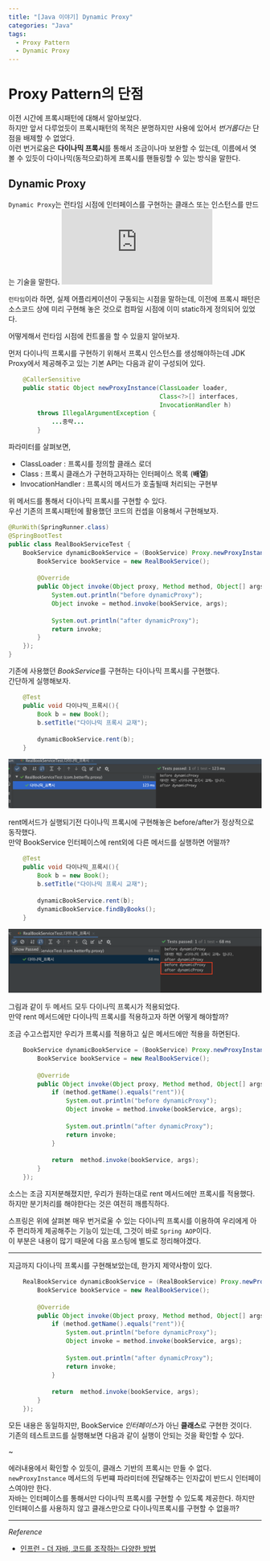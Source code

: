 ```yaml
---
title: "[Java 이야기] Dynamic Proxy"
categories: "Java"
tags:
  - Proxy Pattern
  - Dynamic Proxy
---
```


# Proxy Pattern의 단점

이전 시간에 프록시패턴에 대해서 알아보았다.  
하지만 앞서 다루었듯이 프록시패턴의 목적은 분명하지만 사용에 있어서 *번거롭다는* 단점을 배제할 수 없었다.  
이런 번거로움은 **다이나믹 프록시**를 통해서 조금이나마 보완할 수 있는데, 이름에서 엿볼 수 있듯이 다이나믹(동적으로)하게 프록시를 핸들링할 수 있는 방식을 말한다.

## Dynamic Proxy  
`Dynamic Proxy`는 런타임 시점에 인터페이스를 구현하는 클래스 또는 인스턴스를 만드는 기술을 말한다. ![Oracle Dynamic Proxy docs](https://docs.oracle.com/javase/8/docs/technotes/guides/reflection/proxy.html)

`런타임`이라 하면, 실제 어플리케이션이 구동되는 시점을 말하는데, 이전에 프록시 패턴은 소스코드 상에 미리 구현해 놓은 것으로 컴파일 시점에 이미 static하게 정의되어 있었다.

어떻게해서 런타임 시점에 컨트롤을 할 수 있을지 알아보자.

먼저 다이나믹 프록시를 구현하기 위해서 프록시 인스턴스를 생성해야하는데 JDK Proxy에서 제공해주고 있는 기본 API는 다음과 같이 구성되어 있다.

~~~java
    @CallerSensitive
    public static Object newProxyInstance(ClassLoader loader,
                                          Class<?>[] interfaces,
                                          InvocationHandler h)
        throws IllegalArgumentException {
            ...중략...
        }
~~~

파라미터를 살펴보면,  
- ClassLoader : 프록시를 정의할 클래스 로더
- Class : 프록시 클래스가 구현하고자하는 인터페이스 목록 (**배열**)
- InvocationHandler : 프록시의 메서드가 호출될때 처리되는 구현부

위 메서드를 통해서 다이나믹 프록시를 구현할 수 있다.  
우선 기존의 프록시패턴에 활용했던 코드의 컨셉을 이용해서 구현해보자.  

~~~java
@RunWith(SpringRunner.class)
@SpringBootTest
public class RealBookServiceTest {
    BookService dynamicBookService = (BookService) Proxy.newProxyInstance(BookService.class.getClassLoader(), new Class[]{BookService.class}, new InvocationHandler() {
        BookService bookService = new RealBookService();

        @Override
        public Object invoke(Object proxy, Method method, Object[] args) throws Throwable {
            System.out.println("before dynamicProxy");
            Object invoke = method.invoke(bookService, args);

            System.out.println("after dynamicProxy");
            return invoke;
        }
    });
}
~~~

기존에 사용했던 *BookService*를 구현하는 다이나믹 프록시를 구현했다.  
간단하게 실행해보자.

~~~java
    @Test
    public void 다이나믹_프록시(){
        Book b = new Book();
        b.setTitle("다이나믹 프록시 교재");

        dynamicBookService.rent(b);
    }
~~~

![](/assets/images/study/dev/2020/theJava/14_dynamicProxy_basic.png)

rent메서드가 실행되기전 다이나믹 프록시에 구현해놓은 before/after가 정상적으로 동작했다.  
만약 BookService 인터페이스에 rent외에 다른 메서드를 실행하면 어떨까?

~~~java
    @Test
    public void 다이나믹_프록시(){
        Book b = new Book();
        b.setTitle("다이나믹 프록시 교재");

        dynamicBookService.rent(b);
        dynamicBookService.findByBooks();
    }
~~~

![](/assets/images/study/dev/2020/theJava/14_dynamicProxy_basic_1.png)

그림과 같이 두 메서드 모두 다이나믹 프록시가 적용되었다.  
만약 rent 메서드에만 다이나믹 프록시를 적용하고자 하면 어떻게 해야할까?

조금 수고스럽지만 우리가 프록시를 적용하고 싶은 메서드에만 적용을 하면된다.

```java
    BookService dynamicBookService = (BookService) Proxy.newProxyInstance(BookService.class.getClassLoader(), new Class[]{BookService.class}, new InvocationHandler() {
        BookService bookService = new RealBookService();

        @Override
        public Object invoke(Object proxy, Method method, Object[] args) throws Throwable {
            if (method.getName().equals("rent")){
                System.out.println("before dynamicProxy");
                Object invoke = method.invoke(bookService, args);

                System.out.println("after dynamicProxy");
                return invoke;
            }
            
            return  method.invoke(bookService, args);
        }
    });
```

소스는 조금 지저분해졌지만, 우리가 원하는대로 rent 메서드에만 프록시를 적용했다.  
하지만 분기처리를 해야한다는 것은 여전히 깨름직하다.  

스프링은 위에 살펴본 매우 번거로울 수 있는 다이나믹 프록시를 이용하여 우리에게 아주 편리하게 제공해주는 기능이 있는데, 그것이 바로 `Spring AOP`이다.  
이 부분은 내용이 많기 때문에 다음 포스팅에 별도로 정리해야겠다.

---

지금까지 다이나믹 프록시를 구현해보았는데, 한가지 제약사항이 있다.  

```java
    RealBookService dynamicBookService = (RealBookService) Proxy.newProxyInstance(BookService.class.getClassLoader(), new Class[]{RealBookService.class}, new InvocationHandler() {
        BookService bookService = new RealBookService();

        @Override
        public Object invoke(Object proxy, Method method, Object[] args) throws Throwable {
            if (method.getName().equals("rent")){
                System.out.println("before dynamicProxy");
                Object invoke = method.invoke(bookService, args);

                System.out.println("after dynamicProxy");
                return invoke;
            }

            return  method.invoke(bookService, args);
        }
    });
```

모든 내용은 동일하지만, BookService *인터페이스*가 아닌 **클래스**로 구현한 것이다.  
기존의 테스트코드를 실행해보면 다음과 같이 실행이 안되는 것을 확인할 수 있다.

~[](/assets/images/study/dev/2020/theJava/14_dynamicProxy_error.png)

에러내용에서 확인할 수 있듯이, 클래스 기반의 프록시는 만들 수 없다. `newProxyInstance` 메서드의 두번쨰 파라미터에 전달해주는 인자값이 반드시 인터페이스여야만 한다.  
자바는 인터페이스를 통해서만 다이나믹 프록시를 구현할 수 있도록 제공한다. 하지만 인터페이스를 사용하지 않고 클래스만으로 다이나믹프록시를 구현할 수 없을까?

---

*Reference*
- [인프런 - 더 자바, 코드를 조작하는 다양한 방법](https://www.inflearn.com/course/the-java-code-manipulation)
